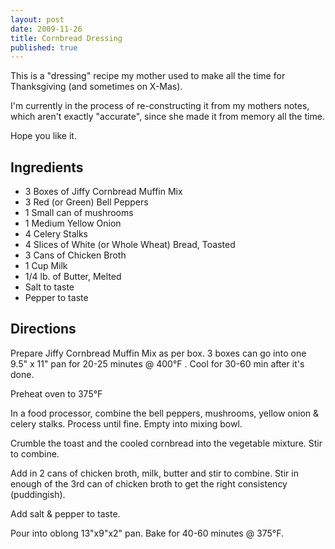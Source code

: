 ```yaml
---
layout: post
date: 2009-11-26
title: Cornbread Dressing
published: true
---
```

This is a "dressing" recipe my mother used to make all the time for Thanksgiving (and sometimes on X-Mas).

I'm currently in the process of re-constructing it from my mothers notes, which aren't exactly "accurate", since she made it from memory all the time.

Hope you like it.
<h2>Ingredients</h2>
<ul>
	<li>3 Boxes of Jiffy Cornbread Muffin Mix</li>
	<li>3 Red (or Green) Bell Peppers</li>
	<li>1 Small can of mushrooms</li>
	<li>1 Medium Yellow Onion</li>
	<li>4 Celery Stalks</li>
	<li>4 Slices of White (or Whole Wheat) Bread, Toasted</li>
	<li>3 Cans of Chicken Broth</li>
	<li>1 Cup Milk</li>
	<li>1/4 lb. of Butter, Melted</li>
	<li>Salt to taste</li>
	<li>Pepper to taste</li>
</ul>
<h2>Directions</h2>
Prepare Jiffy Cornbread Muffin Mix as per box. 3 boxes can go into one 9.5" x 11" pan for 20-25 minutes @ 400°F . Cool for 30-60 min after it's done.

Preheat oven to 375°F

In a food processor, combine the bell peppers, mushrooms, yellow onion &amp; celery stalks. Process until fine. Empty into mixing bowl.

Crumble the toast and the cooled cornbread into the vegetable mixture. Stir to combine.

Add in 2 cans of chicken broth, milk, butter and stir to combine. Stir in enough of the 3rd can of chicken broth to get the right consistency (puddingish).

Add salt &amp; pepper to taste.

Pour into oblong 13"x9"x2" pan. Bake for 40-60 minutes @ 375°F.
